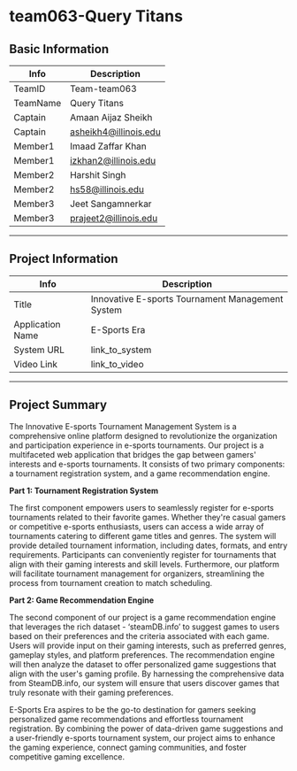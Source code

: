 # team063-Query Titans

## Basic Information

|   Info      |        Description     |
| ----------- | ---------------------- |
| TeamID      |        Team-team063    |
| TeamName    |         Query Titans   |
| Captain     |    Amaan Aijaz Sheikh  |
| Captain     |  asheikh4@illinois.edu |
| Member1     |    Imaad Zaffar Khan   |
| Member1     |   izkhan2@illinois.edu |
| Member2     |     Harshit Singh      |
| Member2     |    hs58@illinois.edu   |
| Member3     |    Jeet Sangamnerkar   |
| Member3     |  prajeet2@illinois.edu |
----------------------------------------

## Project Information

|   Info           |        Description                                  |
| ---------------- | --------------------------------------------------- |
|  Title           |  Innovative E-sports Tournament Management System   |
| Application Name |                E-Sports Era                         |
| System URL       |               link_to_system                        |
| Video Link       |               link_to_video                         |
--------------------------------------------------------------------------

## Project Summary

The Innovative E-sports Tournament Management System is a comprehensive online platform designed to revolutionize the organization and participation experience in e-sports tournaments. Our project is a multifaceted web application that bridges the gap between gamers' interests and e-sports tournaments. It consists of two primary components: a tournament registration system, and a game recommendation engine.

**Part 1: Tournament Registration System**

The first component empowers users to seamlessly register for e-sports tournaments related to their favorite games. Whether they're casual gamers or competitive e-sports enthusiasts, users can access a wide array of tournaments catering to different game titles and genres. The system will provide detailed tournament information, including dates, formats, and entry requirements. Participants can conveniently register for tournaments that align with their gaming interests and skill levels. Furthermore, our platform will facilitate tournament management for organizers, streamlining the process from tournament creation to match scheduling.

**Part 2: Game Recommendation Engine**

The second component of our project is a game recommendation engine that leverages the rich dataset - ‘steamDB.info’ to suggest games to users based on their preferences and the criteria associated with each game. Users will provide input on their gaming interests, such as preferred genres, gameplay styles, and platform preferences. The recommendation engine will then analyze the dataset to offer personalized game suggestions that align with the user's gaming profile. By harnessing the comprehensive data from SteamDB.info, our system will ensure that users discover games that truly resonate with their gaming preferences.

E-Sports Era aspires to be the go-to destination for gamers seeking personalized game recommendations and effortless tournament registration. By combining the power of data-driven game suggestions and a user-friendly e-sports tournament system, our project aims to enhance the gaming experience, connect gaming communities, and foster competitive gaming excellence.


